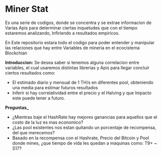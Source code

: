 # Miner Stat

Es una serie de codigos, donde se concentra y se extrae informacion de Varias Apis para determinar ciertas inquetudes que con el tiempo estaremos analizando, Infiriendo a resultados empiricos.

En Este repositorio estara todo el codigo para poder entender y manipular las relaciones que hay entre Variables de mineria en el ecocistema Blockchian

**Introduccion:**
Se desea saber si tenemos alguna correlacion entre variables, el cual usaremos distintas librerias y Apis para llegar concluir ciertos resultados como:

- El estimado diario y mensual de 1 TH/s en diferentes pool, obteniendo una media para estimar futuros resultados
- Inferir si hay correlatividad entre el precio y el Halving y que Impacto este puede tener a futuro.


**Preguntas_**
- ¿Mientras baje el HashRate hay mejores ganancias para aquellos que el costo de la luz es mas economico?
- ¿Las pool existentes nos estan quitando un porcentaje de recompensa, del que merecemos?
- Basado en la recompensa con el Hashrate, Precio del Bitcoin y Pool donde mines, ¿que tiempo de vida les quedan a maquinas como: T9+ ~ S17?

